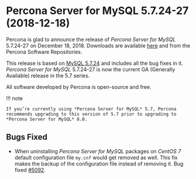 # Percona Server for MySQL 5.7.24-27 (2018-12-18)

Percona is glad to announce the release of *Percona Server for MySQL* 5.7.24-27 on
December 18, 2018. Downloads are available [here](http://www.percona.com/downloads/Percona-Server-5.7/Percona-Server-5.7.24-27/)
and from the Percona Software Repositories.

This release is based on [MySQL 5.7.24](http://dev.mysql.com/doc/relnotes/mysql/5.7/en/news-5-7-24.html)
and includes all the bug fixes in it. *Percona Server for MySQL* 5.7.24-27 is
now the current GA (Generally Available) release in the 5.7 series.

All software developed by Percona is open-source and free.

!!! note

    If you’re currently using *Percona Server for MySQL* 5.7, Percona recommends upgrading to this version of 5.7 prior to upgrading to *Percona Server for MySQL* 8.0.

## Bugs Fixed

* When uninstalling *Percona Server for MySQL* packages on *CentOS 7* default
configuration file `my.cnf` would get removed as well. This fix
makes the backup of the configuration file instead of removing it.
Bug fixed [#5092](https://jira.percona.com/browse/PS-5092).

